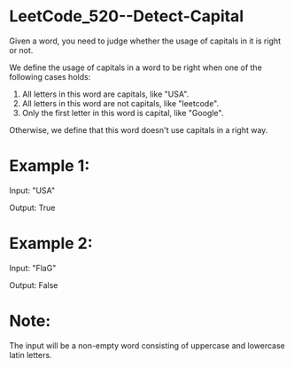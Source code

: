 # LeetCode_520--Detect-Capital

Given a word, you need to judge whether the usage of capitals in it is right or not.

We define the usage of capitals in a word to be right when one of the following cases holds:

1. All letters in this word are capitals, like "USA".
2. All letters in this word are not capitals, like "leetcode".
3. Only the first letter in this word is capital, like "Google".

Otherwise, we define that this word doesn't use capitals in a right way.

# Example 1:

Input: "USA"

Output: True 

# Example 2:

Input: "FlaG"

Output: False

# Note: 

The input will be a non-empty word consisting of uppercase and lowercase latin letters.
